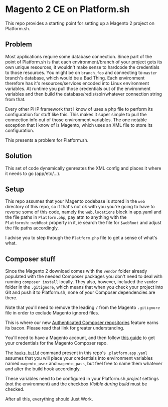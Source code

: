 # Magento 2 CE on Platform.sh

This repo provides a starting point for setting up a Magento 2 project on Platform.sh.

## Problem

Most applications require some database connection.  Since part of the point of Platform.sh is that each environment/branch of your project gets its own unique resources, it wouldn't make sense to hardcode the credentials to those resources.  You might be on `branch_foo` and connecting to `master` branch's database, which would be a Bad Thing.  Each environment therefore has it's resources/services encoded into Linux environment variables.  At runtime you pull those credentials out of the environment variables and then build the database/redis/solr/whatever connection string from that.

Every other PHP framework that I know of uses a php file to perform its configuration for stuff like this.  This makes it super simple to pull the connection info out of those environment variables.  The one notable exception that I know of is Magento, which uses an XML file to store its configuration.

This presents a problem for Platform.sh.

## Solution

This set of code dynamically genreates the XML config and places it where it needs to go (app/etc/...).  

## Setup

This repo assumes that your Magento codebase is stored in the `web` directory of this repo, so if that's not ok with you you're going to have to reverse some of this code, namely the `web.locations` block in app.yaml and the file paths in `Platform.php`, pay attn to anything with the `Platformsh::webRoot` property in it, ie search the file for `$webRoot` and adjust the file paths accordingly.  

I advise you to step through the `Platform.php` file to get a sense of what's what.

## Composer stuff

Since the Magento 2 download comes with the `vendor` folder already populated with the needed Composer packages you don't need to deal with running `composer install` locally.  They also, however, included the `vendor` folder in the `.gitignore`, which means that when you check your project into Git and push it to Platform.sh, none of your Composer dependencies are there.

Note that you'll need to remove the leading `/` from the Magento `.gitignore` file in order to exclude Magento ignored files.

This is where our new [Authenticated Composer repositories](https://docs.platform.sh/tutorials/composer-auth.html#authenticated-composer-repositories) feature earns its bacon.  Please read that link for greater understanding.

You'll need to have a Magento account, and then follow [this guide](http://devdocs.magento.com/guides/v2.0/install-gde/prereq/connect-auth.html) to get your credentials for the Magento Composer repo.

The [`hooks.build`](https://github.com/JGrubb/magento2-platform-sh/blob/master/.platform.app.yaml#L51-L57) command present in this repo's `.platform.app.yaml` assumes that you will place your credentials into environment variables named  `magento_user` and `magento_pass`, but feel free to name them whatever and alter the build hook accordingly.

These variables need to be configured in your Platform.sh *project* settings (not the environment) and the checkbox *Visible during build* must be checked.

After all this, everything should Just Work.